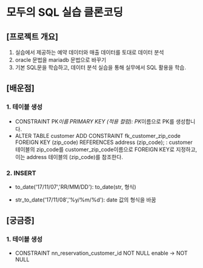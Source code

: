 # 모두의 SQL 실습 클론코딩

## [프로젝트 개요]

1. 실습에서 제공하는 예약 데이터와 매출 데이터를 토대로 데이터 분석
2. oracle 문법을 mariadb 문법으로 바꾸기
3. 기본 SQL문을 학습하고, 데이터 분석 실습을 통해 실무에서 SQL 활용을 학습.

## [배운점]

### 1. 테이블 생성

- CONSTRAINT PK*이름 PRIMARY KEY (적용 컬럼): PK*이름으로 PK를 생성합니다.
- ALTER TABLE customer ADD CONSTRAINT fk_customer_zip_code FOREIGN KEY (zip_code) REFERENCES address (zip_code); : customer 테이블의 zip_code를 customer_zip_code이름으로 FOREIGN KEY로 지정하고, 이는 address 테이블의 (zip_code)를 참조한다.

### 2. INSERT

- to_date('17/11/07','RR/MM/DD'): to_date(str, 형식)

- str_to_date('17/11/08','%y/%m/%d'): date 값의 형식을 바꿈

## [궁금증]

### 1. 테이블 생성

- CONSTRAINT nn_reservation_customer_id NOT NULL enable -> NOT NULL
